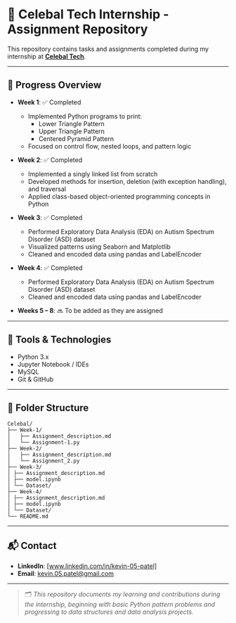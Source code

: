# 💼 Celebal Tech Internship - Assignment Repository

This repository contains tasks and assignments completed during my internship at [**Celebal Tech**](https://celebaltech.com/).

---

## 📅 Progress Overview

- **Week 1**: ✅ Completed  
  - Implemented Python programs to print:
    - Lower Triangle Pattern
    - Upper Triangle Pattern
    - Centered Pyramid Pattern  
  - Focused on control flow, nested loops, and pattern logic

- **Week 2**: ✅ Completed  
  - Implemented a singly linked list from scratch
  - Developed methods for insertion, deletion (with exception handling), and traversal
  - Applied class-based object-oriented programming concepts in Python

- **Week 3**: ✅ Completed  
  - Performed Exploratory Data Analysis (EDA) on Autism Spectrum Disorder (ASD) dataset
  - Visualized patterns using Seaborn and Matplotlib
  - Cleaned and encoded data using pandas and LabelEncoder

- **Week 4**: ✅ Completed  
  - Performed Exploratory Data Analysis (EDA) on Autism Spectrum Disorder (ASD) dataset
  - Cleaned and encoded data using pandas and LabelEncoder
  
- **Weeks 5 – 8**: 🔜 To be added as they are assigned

---

## 🧰 Tools & Technologies

- Python 3.x
- Jupyter Notebook / IDEs
- MySQL
- Git & GitHub

---

## 📁 Folder Structure

```
Celebal/
├── Week-1/
│   ├── Assignment_description.md
│   └── Assignment-1.py
├── Week-2/
│   ├── Assignment_description.md
│   └── Assignment_2.py
├── Week-3/
│ ├── Assignment_description.md
│ ├── model.ipynb
│ └── Dataset/
├── Week-4/
│ ├── Assignment_description.md
│ ├── model.ipynb
│ └── Dataset/
└── README.md
```

---

## 📬 Contact

- **LinkedIn**: [www.linkedin.com/in/kevin-05-patel]
- **Email**: kevin.05.patel@gmail.com

---

> 🗂 *This repository documents my learning and contributions during the internship, beginning with basic Python pattern problems and progressing to data structures and data analysis projects.*
